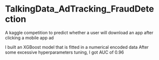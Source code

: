 # TalkingData_AdTracking_FraudDetection
A kaggle competition to predict whether a user will download an app after clicking a mobile app ad

I built an XGBoost model that is fitted in a numerical encoded data
After some excessive hyperparameters tuning, I got AUC of 0.96
